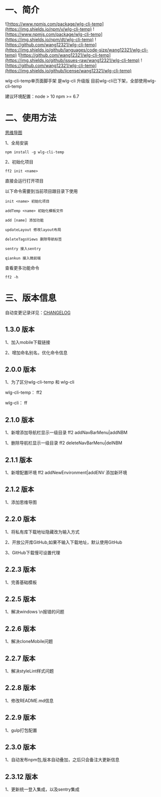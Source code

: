 
# 一、简介
![https://www.npmjs.com/package/wlg-cli-temp](https://img.shields.io/npm/v/wlg-cli-temp)
![https://www.npmjs.com/package/wlg-cli-temp](https://img.shields.io/npm/dt/wlg-cli-temp)
![https://github.com/wang12321/wlg-cli-temp](https://img.shields.io/github/languages/code-size/wang12321/wlg-cli-temp)
![https://github.com/wang12321/wlg-cli-temp](https://img.shields.io/github/issues-raw/wang12321/wlg-cli-temp)
![https://github.com/wang12321/wlg-cli-temp](https://img.shields.io/github/license/wang12321/wlg-cli-temp)

wlg-cli-temp单页面脚手架 是wlg-cli 升级版
目前wlg-cli已下架，全部使用wlg-cli-temp

建议环境配置：node > 10
npm >= 6.7

# 二、使用方法
[思维导图](https://www.processon.com/view/link/615fa8757d9c0806d55a8067#map)

1、全局安装
```
npm install -g wlg-cli-temp
```

2、初始化项目
```
ff2 init <name>
```

直接会运行打开项目

以下命令需要到当前项目跟目录下使用

```
init <name> 初始化项目

addTemp <name> 初始化模板文件

add [name] 添加功能

updateLayout 修改layout布局

deleteTagsViews 删除导航标签

sentry 接入sentry

qiankun 接入微前端

```

查看更多功能命令
```
ff2 -h 
```

# 三、版本信息

自动变更记录详见：[CHANGELOG](CHANGELOG.md)

## 1.3.0 版本
1、加入mobile下载链接

2、增加命名别名，优化命令信息

## 2.0.0 版本
1、为了区分wlg-cli-temp 和 wlg-cli

wlg-cli-temp： ff2

wlg-cli： ff

## 2.1.0 版本
1、新增添加导航栏显示一级目录
ff2 addNavBarMenu|addNBM

1、删除导航栏显示一级目录
ff2 deleteNavBarMenu|delNBM

## 2.1.1 版本
1、新增配置环境
ff2 addNewEnvironment|addENV <name> 添加新环境

## 2.1.2 版本
1、添加思维导图

## 2.2.0 版本
1、将私有库下载地址隐藏改为输入方式

2、开放公开库GitHub,如果不输入下载地址，默认使用GitHub

3、GitHub下载慢可设置代理

## 2.2.3 版本
1、完善基础模板

## 2.2.5 版本
1、解决windows \n报错的问题

## 2.2.6 版本
1、解决cloneMobile问题

## 2.2.7 版本
1、解决styleLint样式问题

## 2.2.8 版本
1、修改README.md信息

## 2.2.9 版本
1、gulp打包配置

## 2.3.0 版本
1、自动发布npm包,版本自动叠加，之后只会备注大更新信息

## 2.3.12 版本
1、更新统一登入集成，以及sentry集成
